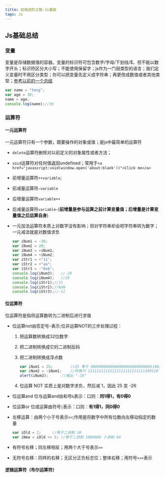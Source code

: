 ```yaml
---
title: 前端进阶之路-Js基础
tags: Js
---
```


## Js基础总结

### 变量

变量是存储数据值的容器。变量的标识符可包含数字/字母/下划线/$，但不能以数字开头；标识符区分大小写；不能使用保留字；js作为一门弱类型的语言；我们定义变量时不用区分类型；你可以把变量先定义成字符串；再更改成数值或者其他类型；[参考以前的一个总结](https://haohualiangshi.github.io/2017/07/04/es5-ver/)

~~~js
var name = "tong";
var age = 30;
name = age;
console.log(name);//30
~~~

### 运算符

#### 一元运算符

一元运算符只有一个参数，既要操作的对象或值；是js中最简单的运算符

* `delete`运算符删除对以前定义的对象属性或者方法；

* `void`运算符对任何值返回undefined；常用于`<a href="javascript:void(window.open('about:blank'))">Click me</a>`

* 前增量运算符`++variable`;

* 前减量运算符`—variable`

* 后增量运算符`variable++`

* 后减量运算符`variable—`(**前增量是参与运算之前计算变量值；后增量是计算变量值之后运算自身**)

* 一元加法运算符本质上对数字没有影响；但对字符串却会吧字符串转为数字；一元减法就是对数值求负

  ~~~js
  var iNum1 = -20;
  var iNum2 = 20;
  var iNum3 = +iNum1;
  var iNum4 = +iNum2;
  var iStr1 = +"11";
  var iStr2 = +"aa";
  var iStr3 = -"0xb";
  console.log(iNum3);	//-20
  console.log(iNum4);	//20
  console.log(iStr1);//11
  console.log(iStr2);//NaN
  console.log(iStr3);//-11
  
  ~~~

#### 位运算符

位运算符是指将运算数转为二进制后进行求值

* 位运算not由否定号`~`表示;位非运算NOT的三步处理过程：

  1. 把运算数转换成32位数字

  2. 把二进制转换成它的二进制反码

  3. 把二进制转换成浮点数

     ~~~js
     var iNum1 = 25;		//25 等于 00000000000000000000000000011001
     var iNum2 = ~iNum1;	//转换为 11111111111111111111111111100110
     alert(iNum2);		//输出 "-26"
     ~~~

  4. 位运算 NOT 实质上是对数字求负，然后减 1，因此 25 变 -26

* 位运算and
  位与运算and由和号`&`表示：口则：**同1得1，有0得0**

* 位运算or
  位或运算由符号`|`表示：口则：**有1得1，同0得0**

* 左移运算：由两个小于号表示`<<`;作用是将数字中所有位数向左移动指定的数量

  ~~~js
  var iOld = 2;		//等于二进制 10
  var iNew = iOld << 5;	//等于二进制 1000000 十进制 64
  ~~~

* 有符号右移；同左移相反；用两个大于号表示`>>`

* 无符号右移：同样的右移；无区分正负标志位；整体右移；用符号`>>>`表示

#### 逻辑运算符（布尔运算符）